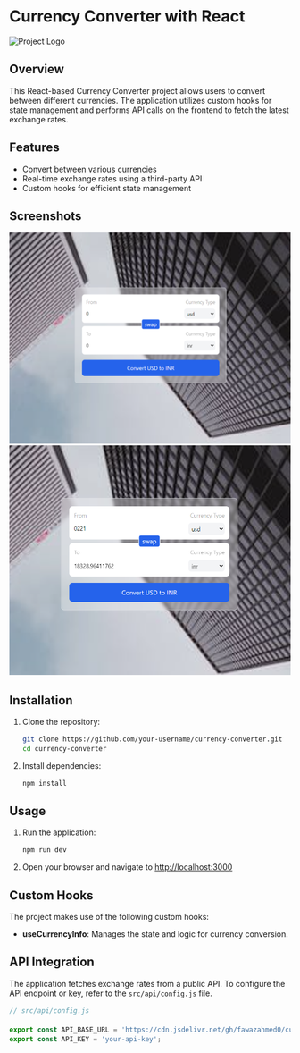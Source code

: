 # Currency Converter with React

![Project Logo](./images/project-logo.png)

## Overview

This React-based Currency Converter project allows users to convert between different currencies. The application utilizes custom hooks for state management and performs API calls on the frontend to fetch the latest exchange rates.

## Features

- Convert between various currencies
- Real-time exchange rates using a third-party API
- Custom hooks for efficient state management

## Screenshots

<!-- Add screenshots of your application in action -->
![Alt text](image.png)
![Alt text](image-1.png)

## Installation

1. Clone the repository:

    ```bash
    git clone https://github.com/your-username/currency-converter.git
    cd currency-converter
    ```

2. Install dependencies:

    ```bash
    npm install
    ```

## Usage

1. Run the application:

    ```bash
    npm run dev
    ```

2. Open your browser and navigate to [http://localhost:3000](http://localhost:3000)

## Custom Hooks

The project makes use of the following custom hooks:

- **useCurrencyInfo**: Manages the state and logic for currency conversion.

## API Integration

The application fetches exchange rates from a public API. To configure the API endpoint or key, refer to the `src/api/config.js` file.

```javascript
// src/api/config.js

export const API_BASE_URL = 'https://cdn.jsdelivr.net/gh/fawazahmed0/currency-api@1/latest/currencies/${currency}.json';
export const API_KEY = 'your-api-key';
